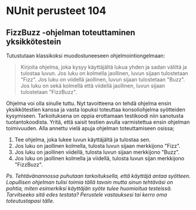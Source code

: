 # NUnit perusteet 104

## **FizzBuzz -ohjelman toteuttaminen yksikkötestein**

Tutustutaan klassikoksi muodostuneeseen ohjelmointiongelmaan:

> Kirjoita ohjelma, joka kysyy käyttäjältä lukua yhden ja sadan väliltä ja tulostaa luvun. Jos luku on kolmella jaollinen, luvun sijaan tulostetaan "Fizz". Jos luku on viidellä jaollinen, luvun sijaan tulostetaan "Buzz". Jos luku on sekä kolmellä että viidellä jaollinen, luvun sijaan tulostetaan "FizzBuzz".

Ohjelma voi olla sinulle tuttu. Nyt tavoitteena on tehdä ohjelma ensin yksikkötestien kanssa ja vasta lopuksi toteuttaa konsoliohjelma syötteiden kysymiseen. Tarkoituksena on oppia erottamaan testikoodi niin sanotusta tuotantokoodista. Yritä, että saisit testien avulla varmistettua ensin ohjelman toimivuuden. Alla annettu vielä apuja ohjelman toteuttamiseen osissa;

1. Tee ohjelma, joka lukee luvun käyttäjältä ja tulostaa sen.
2. Jos luku on jaollinen kolmella, tulosta luvun sijaan merkkijono "Fizz".
3. Jos luku on jaollinen viidellä, tulosta luvun sijaan merkkijono "Buzz".
4. Jos luku on jaollinen kolmella ja viidellä, tulosta luvun sijan merkkijono "FizzBuzz".

_Ps. Tehtävänannossa puhutaan tarkoituksella, että käyttäjä antaa syötteen. Lopullisen ohjelman tulisi toimia tällä tavoin mutta sinun tehtäväsi on pohtia, miten esimerkiksi käyttäjän syöte tulee huomioitua testeissä. Tarvitseeko sitä edes testata? Perustele vastauksesi tai kerro oma toteutustapasi tälle._

